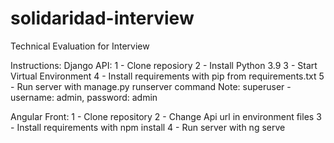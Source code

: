 # solidaridad-interview
Technical Evaluation for Interview

Instructions:
Django API:
1 - Clone reposiory
2 - Install Python 3.9
3 - Start Virtual Environment
4 - Install requirements with pip from requirements.txt
5 - Run server with manage.py runserver command
Note: superuser - username: admin, password: admin

Angular Front:
1 - Clone repository
2 - Change Api url in environment files 
3 - Install requirements with npm install
4 - Run server with ng serve
